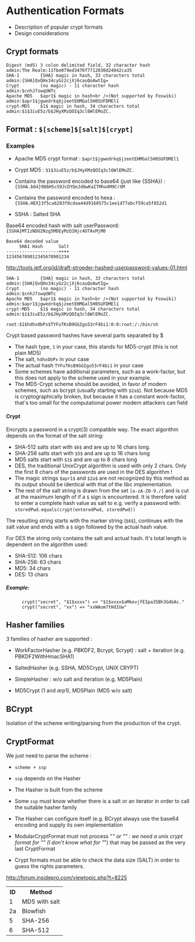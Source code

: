 # Authentication Formats

 * Description of popular crypt formats
 * Design considerations

## Crypt formats

```
Digest (md5) 3 colon delimited field, 32 character hash           admin:The Realm:11fbe079ed3476f7712030d24042ca35
SHA-1        {SHA} magic in hash, 33 characters total             admin:{SHA}QvQHx34cyGz2cjXj6cauQoAwtIg=
Crypt        (no magic) - 11 character hash                       admin:$cnhJ7swqUWTc
Apache MD5   $apr1$ magic in hash<br />(Not supported by Foswiki) admin:$apr1$jgwedrkq$jzeetEHMGal5H0SUFDMEl1
crypt-MD5    $1$ magic in hash, 34 characters total               admin:$1$3iuE5z/b$JHyXMzQOIq3cl6WlEMoZC.
```

## Format : `$[scheme]$[salt]$[crypt]`

<table><tr><th>ID</th><th>Method</th></tr>
<tr><td>1</td><td>MD5 with salt</td></tr>
<tr><td>2a</td><td>Blowfish</td></tr>
<tr><td>5</td><td>SHA-256</td></tr>
<tr><td>6</td><td>SHA-512</td></tr>

### Examples

 * Apache MD5 crypt format : `$apr1$jgwedrkq$jzeetEHMGal5H0SUFDMEl1`
 * Crypt MD5 : `$1$3iuE5z/b$JHyXMzQOIq3cl6WlEMoZC.`

 * Contains the password encoded to base64 (just like {SSHA}) : `{SSHA.b64}986H5cS9JcDYQeJd6wKaITMho4M9CrXM`
 * Contains the password encoded to hexa : `{SSHA.HEX}3f5ca6203f8cdaa44d9160575c1ee1d77abcf59ca5f852d1`

 * SSHA : Salted SHA

Base64 encoded hash with salt
userPassword: `{SSHA}MTIzNDU2Nzg5MDEyMzQ1Njc4OTAxMjM0`

```
Base64 decoded value
     SHA1 Hash      Salt
--------------------++++
123456789012345678901234
```

http://tools.ietf.org/id/draft-stroeder-hashed-userpassword-values-01.html

```
SHA-1        {SHA} magic in hash, 33 characters total             admin:{SHA}QvQHx34cyGz2cjXj6cauQoAwtIg=
Crypt        (no magic) - 11 character hash                       admin:$cnhJ7swqUWTc
Apache MD5   $apr1$ magic in hash<br />(Not supported by Foswiki) admin:$apr1$jgwedrkq$jzeetEHMGal5H0SUFDMEl1
crypt-MD5    $1$ magic in hash, 34 characters total               admin:$1$3iuE5z/b$JHyXMzQOIq3cl6WlEMoZC.
```

```
root:$1$hdhxObPx$TYFuTKsB9GGIgo53rF4bi1:0:0:root:/:/bin/sh
```

Crypt based password hashes have several parts separated by $

 * The hash type, `1` in your case, this stands for MD5-crypt (this is not plain MD5)
 * The salt, `hdhxObPx` in your case
 * The actual hash `TYFuTKsB9GGIgo53rF4bi1` in your case
 * Some schemes have additional parameters, such as a work-factor, but this does not apply to the scheme used in your example.
 * The MD5-Crypt scheme should be avoided, in favor of modern schemes, such as bcrypt (usually starting with `$2a$`). Not because MD5 is cryptographically broken, but because it has a constant work-factor, that's too small for the computational power modern attackers can field

#### Crypt

Encrypts a password in a crypt(3) compatible way.
The exact algorithm depends on the format of the salt string:

 * SHA-512 salts start with `$6$` and are up to 16 chars long.
 * SHA-256 salts start with `$5$` and are up to 16 chars long
 * MD5 salts start with `$1$` and are up to 8 chars long
 * DES, the traditional UnixCrypt algorithm is used with only 2 chars. Only the first 8 chars of the passwords are used in the DES algorithm !
 * The magic strings `$apr1$` and `$2a$` are not recognized by this method as its output should be identical with that of the libc implementation.
 * The rest of the salt string is drawn from the set `[a-zA-Z0-9./]` and is cut at the maximum length of if a `$` sign is encountered. It is therefore valid to enter a complete hash value as salt to e.g. verify a password with: `storedPwd.equals(crypt(enteredPwd, storedPwd))`

The resulting string starts with the marker string (`$6$`), continues with the salt value and ends with a `$` sign followed by the actual hash value.

For DES the string only contains the salt and actual hash. It's total length is dependent on the algorithm used:

 * SHA-512: 106 chars
 * SHA-256: 63 chars
 * MD5: 34 chars
 * DES: 13 chars

##### Example:

```
      crypt("secret", "$1$xxxx") => "$1$xxxx$aMkevjfEIpa35Bh3G4bAc."
      crypt("secret", "xx") => "xxWAum7tHdIUw"
```

## Hasher families

3 families of hasher are supported :

 * WorkFactorHasher (e.g. PBKDF2, Bcrypt, Scrypt) : salt + iteration (e.g. PBKDF2WithHmacSHA1)
 * SaltedHasher (e.g. SSHA, MD5Crypt, UNIX CRYPT)
 * SimpleHasher : w/o salt and iteration (e.g. MD5Plain)

 * MD5Crypt ($1$ and $arp1$), MD5Plain (MD5 w/o salt)

## BCrypt

Isolation of the scheme writing/parsing from the production of the crypt.

## CryptFormat

We just need to parse the scheme :

 * `scheme + ssp`
 * `ssp` depends on the Hasher
 * The Hasher is built from the scheme
 * Some `ssp` must know whether there is a salt or an iterator in order to call the suitable hasher family
 * The Hasher can configure itself (e.g. BCrypt always use the base64 encoding and supply its own implementation

 * ModularCryptFormat must not process "_" or "" : we need a unix crypt format for "" (I don't know what for "_") that may be passed as the very last CryptFormat

 * Crypt formats must be able to check the data size (SALT) in order to guess the rights parameters.

http://forum.insidepro.com/viewtopic.php?t=8225
